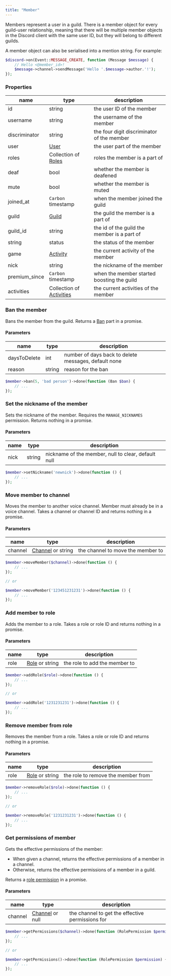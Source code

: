 ```yaml
---
title: "Member"
---
```


Members represent a user in a guild. There is a member object for every guild-user relationship, meaning that there will be multiple member objects in the Discord client with the same user ID, but they will belong to different guilds.

A member object can also be serialised into a mention string. For example:

```php
$discord->on(Event::MESSAGE_CREATE, function (Message $message) {
    // Hello <@member_id>!
    $message->channel->sendMessage('Hello '.$message->author.'!');
});
```

### Properties

| name          | type                                  | description                                 |
| ------------- | ------------------------------------- | ------------------------------------------- |
| id            | string                                | the user ID of the member                   |
| username      | string                                | the username of the member                  |
| discriminator | string                                | the four digit discriminator of the member  |
| user          | [User](#user)                         | the user part of the member                 |
| roles         | Collection of [Roles](#role)          | roles the member is a part of               |
| deaf          | bool                                  | whether the member is deafened              |
| mute          | bool                                  | whether the member is muted                 |
| joined_at     | `Carbon` timestamp                    | when the member joined the guild            |
| guild         | [Guild](#guild)                       | the guild the member is a part of           |
| guild_id      | string                                | the id of the guild the member is a part of |
| string        | status                                | the status of the member                    |
| game          | [Activity](#activity)                 | the current activity of the member          |
| nick          | string                                | the nickname of the member                  |
| premium_since | `Carbon` timestamp                    | when the member started boosting the guild  |
| activities    | Collection of [Activities](#activity) | the current activities of the member        |

### Ban the member

Bans the member from the guild. Returns a [Ban](#ban) part in a promise.

#### Parameters

| name         | type   | description                                          |
| ------------ | ------ | ---------------------------------------------------- |
| daysToDelete | int    | number of days back to delete messages, default none |
| reason       | string | reason for the ban                                   |

```php
$member->ban(5, 'bad person')->done(function (Ban $ban) {
    // ...
});
```

### Set the nickname of the member

Sets the nickname of the member. Requires the `MANAGE_NICKNAMES` permission. Returns nothing in a promise.

#### Parameters

| name | type   | description                                         |
| ---- | ------ | --------------------------------------------------- |
| nick | string | nickname of the member, null to clear, default null |

```php
$member->setNickname('newnick')->done(function () {
    // ...
});
```

### Move member to channel

Moves the member to another voice channel. Member must already be in a voice channel. Takes a channel or channel ID and returns nothing in a promise.

#### Parameters

| name    | type                          | description                       |
| ------- | ----------------------------- | --------------------------------- |
| channel | [Channel](#channel) or string | the channel to move the member to |

```php
$member->moveMember($channel)->done(function () {
    // ...
});

// or

$member->moveMember('123451231231')->done(function () {
    // ...
});
```

### Add member to role

Adds the member to a role. Takes a role or role ID and returns nothing in a promise.

#### Parameters

| name | type                    | description                   |
| ---- | ----------------------- | ----------------------------- |
| role | [Role](#role) or string | the role to add the member to |

```php
$member->addRole($role)->done(function () {
    // ...
});

// or

$member->addRole('1231231231')->done(function () {
    // ...
});
```

### Remove member from role

Removes the member from a role. Takes a role or role ID and returns nothing in a promise.

#### Parameters

| name | type                    | description                   |
| ---- | ----------------------- | ----------------------------- |
| role | [Role](#role) or string | the role to remove the member from |

```php
$member->removeRole($role)->done(function () {
    // ...
});

// or

$member->removeRole('1231231231')->done(function () {
    // ...
});
```

### Get permissions of member

Gets the effective permissions of the member:
- When given a channel, returns the effective permissions of a member in a channel.
- Otherwise, returns the effective permissions of a member in a guild.

Returns a [role permission](#permissions) in a promise.

#### Parameters

| name    | type                        | description                                      |
| ------- | --------------------------- | ------------------------------------------------ |
| channel | [Channel](#channel) or null | the channel to get the effective permissions for |

```php
$member->getPermissions($channel)->done(function (RolePermission $permission) {
    // ...
});

// or

$member->getPermissions()->done(function (RolePermission $permission) {
    // ...
});
```
